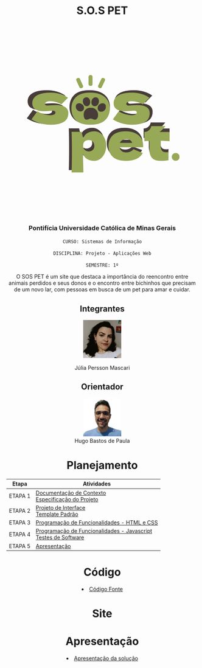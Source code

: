 <div align="center">

<h1>S.O.S PET</h1>

<img src="docs/img/logoprincipal.png">

<h3>Pontifícia Universidade Católica de Minas Gerais</h3> 

`CURSO: Sistemas de Informação`

`DISCIPLINA: Projeto - Aplicações Web`

`SEMESTRE: 1º`

O SOS PET é um site que destaca a importância do reencontro entre animais perdidos e seus donos e o encontro entre bichinhos que precisam de um novo lar, com pessoas em busca de um pet para amar e cuidar.

<div align="center">
  
## Integrantes
<a href="https://github.com/juliamascari" title="Júlia Persson Mascari" rel="nofollow"><img src="docs/img/eu.jpeg" alt="logo" data-canonical-src="https://github.com/juliamascari" width="100vw"/></a> 

Júlia Persson Mascari

## Orientador
<a href="https://github.com/hugodepaula" title="Hugo Bastos De Paula" rel="nofollow"><img src="docs/img/prof.jpg" alt="logo" data-canonical-src="https://github.com/hugodepaula" width="100vw"/></a><br>
Hugo Bastos de Paula

# Planejamento

| Etapa         | Atividades |
|  :----:   | ----------- |
| ETAPA 1         |[Documentação de Contexto](docs/context.md) <br> [Especificação do Projeto](docs/especification.md) |
| ETAPA 2         |[Projeto de Interface](docs/interface.md) <br> [Template Padrão](docs/template.md) |
| ETAPA 3         |[Programação de Funcionalidades - HTML e CSS](docs/development.md) |
| ETAPA 4        |[Programação de Funcionalidades - Javascript](docs/development.md) <br> [Testes de Software ](docs/tests.md) |
| ETAPA 5         | [Apresentação](presentation/README.md) |

# Código

<li><a href="src/src.md"> Código Fonte</a></li>

# Site

<a href="https://livredata.com.br/sospet/"></a>

# Apresentação

<li><a href="presentation/README.md"> Apresentação da solução</a></li>
